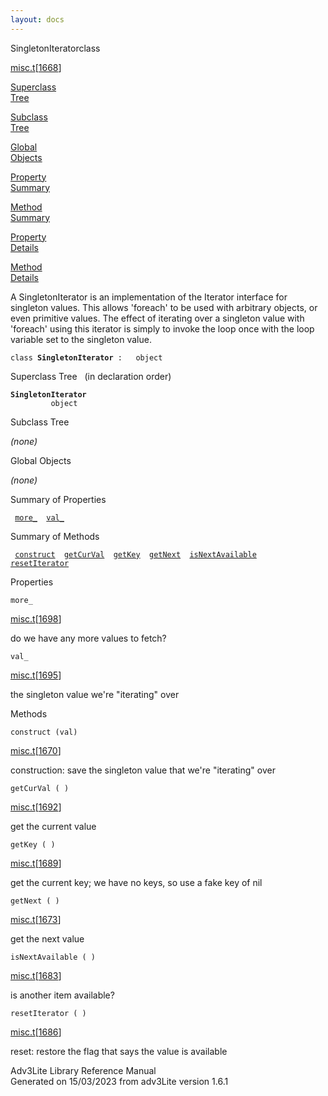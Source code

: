 ```yaml
---
layout: docs
---
```

<span class="title">SingletonIterator</span><span class="type">class</span>

[misc.t](../file/misc.t.html)\[[1668](../source/misc.t.html#1668)\]

[Superclass  
Tree](#_SuperClassTree_)

[Subclass  
Tree](#_SubClassTree_)

[Global  
Objects](#_ObjectSummary_)

[Property  
Summary](#_PropSummary_)

[Method  
Summary](#_MethodSummary_)

[Property  
Details](#_Properties_)

[Method  
Details](#_Methods_)

<div class="fdesc">

A SingletonIterator is an implementation of the Iterator interface for
singleton values. This allows 'foreach' to be used with arbitrary
objects, or even primitive values. The effect of iterating over a
singleton value with 'foreach' using this iterator is simply to invoke
the loop once with the loop variable set to the singleton value.

`class `**`SingletonIterator`**` :   object`

</div>

<span id="_SuperClassTree_"></span>

<div class="mjhd">

<span class="hdln">Superclass Tree</span>   (in declaration order)

</div>

**`SingletonIterator`**  
`         object`  
<span id="_SubClassTree_"></span>

<div class="mjhd">

<span class="hdln">Subclass Tree</span>  

</div>

*(none)* <span id="_ObjectSummary_"></span>

<div class="mjhd">

<span class="hdln">Global Objects</span>  

</div>

*(none)* <span id="_PropSummary_"></span>

<div class="mjhd">

<span class="hdln">Summary of Properties</span>  

</div>

` `[`more_`](#more_)`  `[`val_`](#val_)`  `

<span id="_MethodSummary_"></span>

<div class="mjhd">

<span class="hdln">Summary of Methods</span>  

</div>

` `[`construct`](#construct)`  `[`getCurVal`](#getCurVal)`  `[`getKey`](#getKey)`  `[`getNext`](#getNext)`  `[`isNextAvailable`](#isNextAvailable)`  `[`resetIterator`](#resetIterator)`  `

<span id="_Properties_"></span>

<div class="mjhd">

<span class="hdln">Properties</span>  

</div>

<span id="more_"></span>

`more_`

[misc.t](../file/misc.t.html)\[[1698](../source/misc.t.html#1698)\]

<div class="desc">

do we have any more values to fetch?

</div>

<span id="val_"></span>

`val_`

[misc.t](../file/misc.t.html)\[[1695](../source/misc.t.html#1695)\]

<div class="desc">

the singleton value we're "iterating" over

</div>

<span id="_Methods_"></span>

<div class="mjhd">

<span class="hdln">Methods</span>  

</div>

<span id="construct"></span>

`construct (val)`

[misc.t](../file/misc.t.html)\[[1670](../source/misc.t.html#1670)\]

<div class="desc">

construction: save the singleton value that we're "iterating" over

</div>

<span id="getCurVal"></span>

`getCurVal ( )`

[misc.t](../file/misc.t.html)\[[1692](../source/misc.t.html#1692)\]

<div class="desc">

get the current value

</div>

<span id="getKey"></span>

`getKey ( )`

[misc.t](../file/misc.t.html)\[[1689](../source/misc.t.html#1689)\]

<div class="desc">

get the current key; we have no keys, so use a fake key of nil

</div>

<span id="getNext"></span>

`getNext ( )`

[misc.t](../file/misc.t.html)\[[1673](../source/misc.t.html#1673)\]

<div class="desc">

get the next value

</div>

<span id="isNextAvailable"></span>

`isNextAvailable ( )`

[misc.t](../file/misc.t.html)\[[1683](../source/misc.t.html#1683)\]

<div class="desc">

is another item available?

</div>

<span id="resetIterator"></span>

`resetIterator ( )`

[misc.t](../file/misc.t.html)\[[1686](../source/misc.t.html#1686)\]

<div class="desc">

reset: restore the flag that says the value is available

</div>

<div class="ftr">

Adv3Lite Library Reference Manual  
Generated on 15/03/2023 from adv3Lite version 1.6.1

</div>
